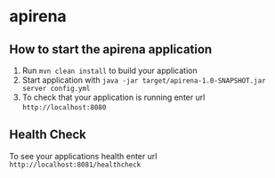 # apirena

How to start the apirena application
---

1. Run `mvn clean install` to build your application
1. Start application with `java -jar target/apirena-1.0-SNAPSHOT.jar server config.yml`
1. To check that your application is running enter url `http://localhost:8080`

Health Check
---

To see your applications health enter url `http://localhost:8081/healthcheck`
